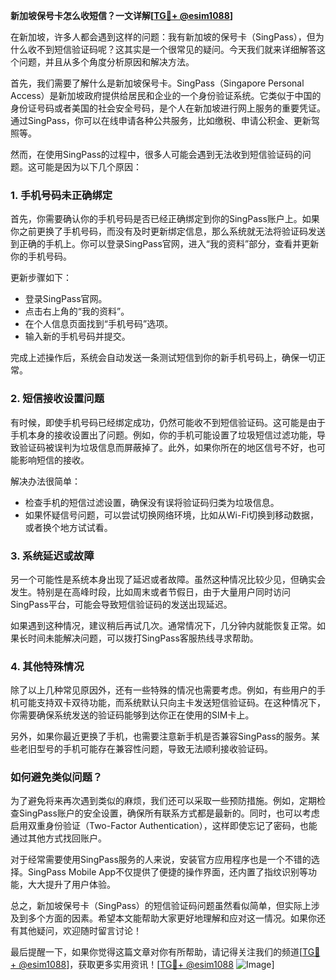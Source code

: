 **新加坡保号卡怎么收短信？一文详解[[TG💪+ @esim1088](https://t.me/s/esim1088)]**

在新加坡，许多人都会遇到这样的问题：我有新加坡的保号卡（SingPass），但为什么收不到短信验证码呢？这其实是一个很常见的疑问。今天我们就来详细解答这个问题，并且从多个角度分析原因和解决方法。

首先，我们需要了解什么是新加坡保号卡。SingPass（Singapore Personal Access）是新加坡政府提供给居民和企业的一个身份验证系统。它类似于中国的身份证号码或者美国的社会安全号码，是个人在新加坡进行网上服务的重要凭证。通过SingPass，你可以在线申请各种公共服务，比如缴税、申请公积金、更新驾照等。

然而，在使用SingPass的过程中，很多人可能会遇到无法收到短信验证码的问题。这可能是因为以下几个原因：

### 1. 手机号码未正确绑定

首先，你需要确认你的手机号码是否已经正确绑定到你的SingPass账户上。如果你之前更换了手机号码，而没有及时更新绑定信息，那么系统就无法将验证码发送到正确的手机上。你可以登录SingPass官网，进入“我的资料”部分，查看并更新你的手机号码。

更新步骤如下：
- 登录SingPass官网。
- 点击右上角的“我的资料”。
- 在个人信息页面找到“手机号码”选项。
- 输入新的手机号码并提交。

完成上述操作后，系统会自动发送一条测试短信到你的新手机号码上，确保一切正常。

### 2. 短信接收设置问题

有时候，即使手机号码已经绑定成功，仍然可能收不到短信验证码。这可能是由于手机本身的接收设置出了问题。例如，你的手机可能设置了垃圾短信过滤功能，导致验证码被误判为垃圾信息而屏蔽掉了。此外，如果你所在的地区信号不好，也可能影响短信的接收。

解决办法很简单：
- 检查手机的短信过滤设置，确保没有误将验证码归类为垃圾信息。
- 如果怀疑信号问题，可以尝试切换网络环境，比如从Wi-Fi切换到移动数据，或者换个地方试试看。

### 3. 系统延迟或故障

另一个可能性是系统本身出现了延迟或者故障。虽然这种情况比较少见，但确实会发生。特别是在高峰时段，比如周末或者节假日，由于大量用户同时访问SingPass平台，可能会导致短信验证码的发送出现延迟。

如果遇到这种情况，建议稍后再试几次。通常情况下，几分钟内就能恢复正常。如果长时间未能解决问题，可以拨打SingPass客服热线寻求帮助。

### 4. 其他特殊情况

除了以上几种常见原因外，还有一些特殊的情况也需要考虑。例如，有些用户的手机可能支持双卡双待功能，而系统默认只向主卡发送短信验证码。在这种情况下，你需要确保系统发送的验证码能够到达你正在使用的SIM卡上。

另外，如果你最近更换了手机，也需要注意新手机是否兼容SingPass的服务。某些老旧型号的手机可能存在兼容性问题，导致无法顺利接收验证码。

### 如何避免类似问题？

为了避免将来再次遇到类似的麻烦，我们还可以采取一些预防措施。例如，定期检查SingPass账户的安全设置，确保所有联系方式都是最新的。同时，也可以考虑启用双重身份验证（Two-Factor Authentication），这样即使忘记了密码，也能通过其他方式找回账户。

对于经常需要使用SingPass服务的人来说，安装官方应用程序也是一个不错的选择。SingPass Mobile App不仅提供了便捷的操作界面，还内置了指纹识别等功能，大大提升了用户体验。

总之，新加坡保号卡（SingPass）的短信验证码问题虽然看似简单，但实际上涉及到多个方面的因素。希望本文能帮助大家更好地理解和应对这一情况。如果你还有其他疑问，欢迎随时留言讨论！

最后提醒一下，如果你觉得这篇文章对你有所帮助，请记得关注我们的频道[[TG💪+ @esim1088](https://t.me/s/esim1088)]，获取更多实用资讯！[[TG💪+ @esim1088](https://t.me/s/esim1088) ![Image](https://i.postimg.cc/4NQfJmqS/Snipaste-2025-05-13-00-14-12.png)]
